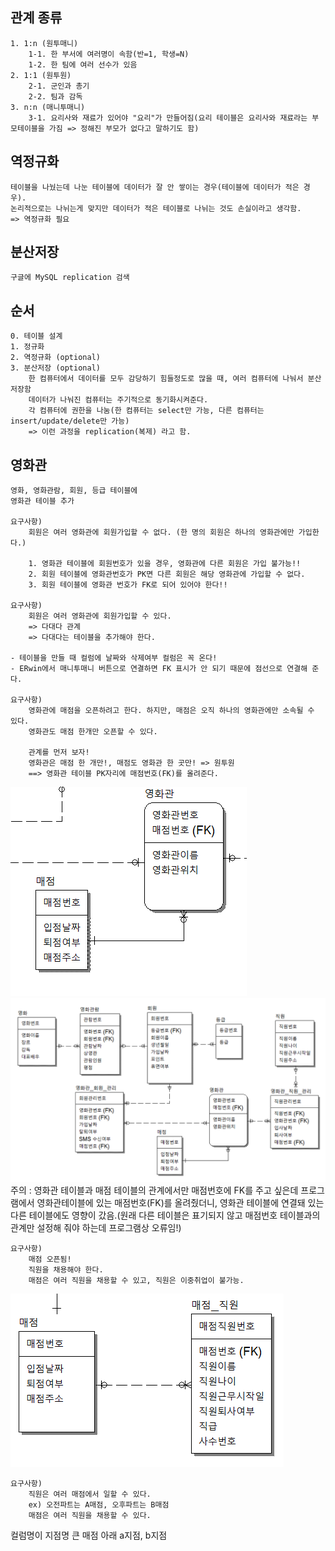 ## 관계 종류
    1. 1:n (원투매니)
        1-1. 한 부서에 여러명이 속함(반=1, 학생=N)
        1-2. 한 팀에 여러 선수가 있음
    2. 1:1 (원투원)
        2-1. 군인과 총기
        2-2. 팀과 감독
    3. n:n (매니투매니)
        3-1. 요리사와 재료가 있어야 "요리"가 만들어짐(요리 테이블은 요리사와 재료라는 부모테이블을 가짐 => 정해진 부모가 없다고 말하기도 함)

## 역정규화
    테이블을 나눴는데 나눈 테이블에 데이터가 잘 안 쌓이는 경우(테이블에 데이터가 적은 경우).
    논리적으로는 나뉘는게 맞지만 데이터가 적은 테이블로 나뉘는 것도 손실이라고 생각함.
    => 역정규화 필요

## 분산저장
    구글에 MySQL replication 검색

## 순서
    0. 테이블 설계
    1. 정규화
    2. 역정규화 (optional)
    3. 분산저장 (optional)
        한 컴퓨터에서 데이터를 모두 감당하기 힘들정도로 많을 때, 여러 컴퓨터에 나눠서 분산 저장함
        데이터가 나눠진 컴퓨터는 주기적으로 동기화시켜준다.
        각 컴퓨터에 권한을 나눔(한 컴퓨터는 select만 가능, 다른 컴퓨터는 insert/update/delete만 가능)
        => 이런 과정을 replication(복제) 라고 함.

## 영화관 
    영화, 영화관람, 회원, 등급 테이블에
    영화관 테이블 추가

    요구사항)
        회원은 여러 영화관에 회원가입할 수 없다. (한 명의 회원은 하나의 영화관에만 가입한다.)

        1. 영화관 테이블에 회원번호가 있을 경우, 영화관에 다른 회원은 가입 불가능!!
        2. 회원 테이블에 영화관번호가 PK면 다른 회원은 해당 영화관에 가입할 수 없다.
        3. 회원 테이블에 영화관 번호가 FK로 되어 있어야 한다!!

    요구사항)
        회원은 여러 영화관에 회원가입할 수 있다.
        => 다대다 관계
        => 다대다는 테이블을 추가해야 한다.
    
    - 테이블을 만들 때 컬럼에 날짜와 삭제여부 컬럼은 꼭 온다!
    - ERwin에서 매니투매니 버튼으로 연결하면 FK 표시가 안 되기 때문에 점선으로 연결해 준다.

    요구사항)
        영화관에 매점을 오픈하려고 한다. 하지만, 매점은 오직 하나의 영화관에만 소속될 수 있다.
        영화관도 매점 한개만 오픈할 수 있다.

        관계를 먼저 보자!
        영화관은 매점 한 개만!, 매점도 영화관 한 곳만! => 원투원
        ==> 영화관 테이블 PK자리에 매점번호(FK)를 올려준다.
![영화관매점.png](영화관매점.png)
![영화관테이블.png](영화관테이블.png)
주의 : 영화관 테이블과 매점 테이블의 관계에서만 매점번호에 FK를 주고 싶은데 프로그램에서 영화관테이블에 있는 매점번호(FK)를 올려줬더니, 영화관 테이블에 연결돼 있는 다른 테이블에도 영향이 갔음.(원래 다른 테이블은 표기되지 않고 매점번호 테이블과의 관계만 설정해 줘야 하는데 프로그램상 오류임!)

    요구사항)
        매점 오픈됨!
        직원을 채용해야 한다.
        매점은 여러 직원을 채용할 수 있고, 직원은 이중취업이 불가능.    
![매점직원.png](매점직원.png)

    요구사항)
        직원은 여러 매점에서 일할 수 있다.
        ex) 오전파트는 A매점, 오후파트는 B매점
        매점은 여러 직원을 채용할 수 있다.

컬럼명이 지점명
큰 매점 아래 a지점, b지점